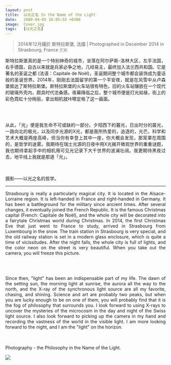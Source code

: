 ```yaml
---
layout: post
title:  以光之名 In the Name of the Light
date:   2080-04-05 16:05:55 +0300
image:  Cover.jpg
tags:   [以光之名]
---
```

> 2014年12月攝於 斯特拉斯堡, 法國 | Photographed in December 2014 in Strasbourg, France 🇫🇷

<p style='text-align: justify;'>斯特拉斯堡真的是一个特别神奇的城市，坐落在阿尔萨斯-洛林大区，左手法国，右手德国，自古以来就是兵家必争之地，几经易主，最终加入法兰西共和国。它是著名的圣诞之都 (法语：Capitale de Noël)，圣诞期间整个城市都会装饰成为童话般的圣诞世界。2014年，刚刚去法国留学的第一个平安夜，就是在风雪中从卢森堡抵达了斯特拉斯堡。斯特拉斯堡的火车站很有特色，旧的火车站镶嵌在一个现代的玻璃外壳内，颇具时代沧桑感。夜幕降临之后，整个城市便是灯光如昼，街上的彩色霓虹十分绚丽，拿出相机就咔嚓定格了这一画面。</p>
<br>
<br>
<p style='text-align: justify;'>从此，「光」便是我生命不可或缺的一部分。夕阳西下的暮光，日出时分的晨光，一路向北的极光，以及同步光源的X光，都是我所热爱的，追逐的，光芒。科学和艺术大概是两座高峰，但当你有幸登上其中一座，你大概会发现，那笼罩在周围的，是哲学的迷雾。我期待在瑞士光源的日夜中用X光揭开微观世界的重重谜题，我也期待拿起手中的相机用可见光记录下大千世界的波澜壮阔。我更期待黑夜过去，地平线上我就是那道「光」。</p>
<br>
<br>
摄影——以光之名的哲学。

---

<p style='text-align: justify;'>Strasbourg is really a particularly magical city. It is located in the Alsace-Lorraine region. It is left-handed in France and right-handed in Germany. It has been a battleground for the military since ancient times. After several changes, it eventually joined the French Republic. It is the famous Christmas capital (French: Capitale de Noël), and the whole city will be decorated into a fairytale Christmas world during Christmas. In 2014, the first Christmas Eve that just went to France to study, arrived in Strasbourg from Luxembourg in the snow. The train station in Strasbourg is very special, and the old railway station is set in a modern glass enclosure, which is quite a time of vicissitudes. After the night falls, the whole city is full of lights, and the color neon on the street is very beautiful. When you take out the camera, you will freeze this picture.</p>
<br>
<br>
<p style='text-align: justify;'>Since then, "light" has been an indispensable part of my life. The dawn of the setting sun, the morning light at sunrise, the aurora all the way to the north, and the X-ray of the synchronous light source are all my favorite, chasing, and shining. Science and art are probably two peaks, but when you are lucky enough to be on one of them, you will probably find that it is the fog of philosophy that surrounds you. I look forward to using X-rays to uncover the mysteries of the microcosm in the day and night of the Swiss light source. I also look forward to picking up the camera in my hand and recording the vastness of the world in the visible light. I am more looking forward to the night, and I am the "light" on the horizon. </p> 
<br>
<br>
Photography - the Philosophy in the Name of the Light.
</p>

![]({{site.baseurl}}/img/00.ipg)

